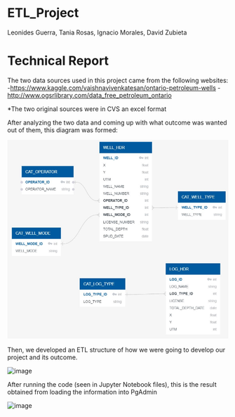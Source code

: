 # ETL_Project
Leonides Guerra, Tania Rosas, Ignacio Morales,  David Zubieta

# Technical Report

The two data sources used in this project came from the following websites:
-https://www.kaggle.com/vaishnavivenkatesan/ontario-petroleum-wells
-http://www.ogsrlibrary.com/data_free_petroleum_ontario

*The two original sources were in CVS an excel format

After analyzing the two data and coming up with what outcome was wanted out of them, this diagram was formed:
  
![image](DB_Model.jpg)


Then, we developed an ETL structure of how we were going to develop our project and its outcome.

![image](https://user-images.githubusercontent.com/75647054/114287182-8d9b4800-9a2a-11eb-8312-aeb135906977.png)

After running the code (seen in Jupyter Notebook files), this is the result obtained from loading the information into PgAdmin

![image](https://user-images.githubusercontent.com/75647054/114287183-955aec80-9a2a-11eb-9c83-e4f7dae1d51a.png)
